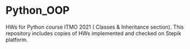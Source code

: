 # Python_OOP

HWs for Python course ITMO 2021 ( Classes & Inheritance section).
This repository includes copies of HWs implemented and checked on Stepik platform.
